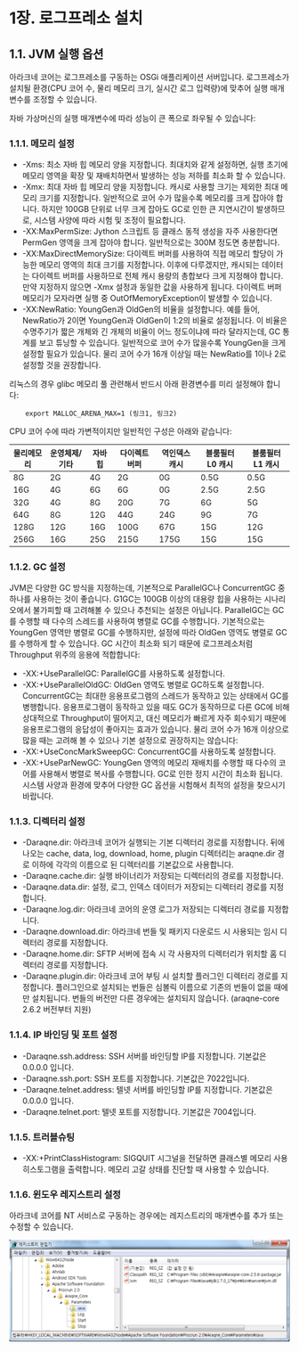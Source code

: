 # 1장. 로그프레소 설치 #

## 1.1. JVM 실행 옵션 ##

아라크네 코어는 로그프레소를 구동하는 OSGi 애플리케이션 서버입니다. 로그프레소가 설치될 환경(CPU 코어 수, 물리 메모리 크기, 실시간 로그 입력량)에 맞추어 실행 매개변수를 조정할 수 있습니다.

자바 가상머신의 실행 매개변수에 따라 성능이 큰 폭으로 좌우될 수 있습니다:

### 1.1.1. 메모리 설정 ###

 * -Xms: 최소 자바 힙 메모리 양을 지정합니다. 최대치와 같게 설정하면, 실행 초기에 메모리 영역을 확장 및 재배치하면서 발생하는 성능 저하를 최소화 할 수 있습니다.
 * -Xmx: 최대 자바 힙 메모리 양을 지정합니다. 캐시로 사용할 크기는 제외한 최대 메모리 크기를 지정합니다. 일반적으로 코어 수가 많을수록 메모리를 크게 잡아야 합니다. 하지만 100GB 단위로 너무 크게 잡아도 GC로 인한 큰 지연시간이 발생하므로, 시스템 사양에 따라 시험 및 조정이 필요합니다.
 * -XX:MaxPermSize: Jython 스크립트 등 클래스 동적 생성을 자주 사용한다면 PermGen 영역을 크게 잡아야 합니다. 일반적으로는 300M 정도면 충분합니다.
 * -XX:MaxDirectMemorySize: 다이렉트 버퍼를 사용하여 직접 메모리 할당이 가능한 메모리 영역의 최대 크기를 지정합니다. 이후에 다루겠지만, 캐시되는 데이터는 다이렉트 버퍼를 사용하므로 전체 캐시 용량의 총합보다 크게 지정해야 합니다. 만약 지정하지 않으면 -Xmx 설정과 동일한 값을 사용하게 됩니다. 다이렉트 버퍼 메모리가 모자라면 실행 중 OutOfMemoryException이 발생할 수 있습니다.
 * -XX:NewRatio: YoungGen과 OldGen의 비율을 설정합니다. 예를 들어, NewRatio가 2이면 YoungGen과 OldGen이 1:2의 비율로 설정됩니다. 이 비율은 수명주기가 짧은 개체와 긴 개체의 비율이 어느 정도이냐에 따라 달라지는데, GC 통계를 보고 튜닝할 수 있습니다. 일반적으로 코어 수가 많을수록 YoungGen을 크게 설정할 필요가 있습니다. 물리 코어 수가 16개 이상일 때는 NewRatio를 1이나 2로 설정할 것을 권장합니다.

리눅스의 경우 glibc 메모리 풀 관련해서 반드시 아래 환경변수를 미리 설정해야 합니다:

~~~~
	export MALLOC_ARENA_MAX=1 (링크1, 링크2)
~~~~

CPU 코어 수에 따라 가변적이지만 일반적인 구성은 아래와 같습니다:

| 물리메모리	| 운영체제/기타 | 자바 힙 | 다이렉트 버퍼 | 역인덱스 캐시 | 블룸필터 L0 캐시 | 블룸필터 L1 캐시 |
|----------|-------------|-------|------------|-------------|----------------|----------------|
| 8G       |  2G         |	4G   | 2G          | 0G         | 0.5G           | 0.5G           |
| 16G      | 4G          |  6G   | 6G          | 0G         | 2.5G           | 2.5G           |
| 32G      | 4G          |  8G   | 20G         | 7G         | 6G             | 5G             |
| 64G      | 8G          |  12G  | 44G         | 24G        | 9G             | 7G             |
| 128G     | 12G         |  16G  | 100G        | 67G        | 15G            | 12G            |
| 256G     | 16G         |  25G  | 215G        | 175G       | 15G            | 15G            |

### 1.1.2. GC 설정 ###

JVM은 다양한 GC 방식을 지정하는데, 기본적으로 ParallelGC나 ConcurrentGC 중 하나를 사용하는 것이 좋습니다. G1GC는 100GB 이상의 대용량 힙을 사용하는 시나리오에서 불가피할 때 고려해볼 수 있으나 추천되는 설정은 아닙니다. ParallelGC는 GC를 수행할 때 다수의 스레드를 사용하여 병렬로 GC를 수행합니다. 기본적으로는 YoungGen 영역만 병렬로 GC를 수행하지만, 설정에 따라 OldGen 영역도 병렬로 GC를 수행하게 할 수 있습니다. GC 시간이 최소화 되기 때문에 로그프레소처럼 Throughput 위주의 응용에 적합합니다:

 * -XX:+UseParallelGC: ParallelGC를 사용하도록 설정합니다.
 * -XX:+UseParallelOldGC: OldGen 영역도 병렬로 GC하도록 설정합니다. ConcurrentGC는 최대한 응용프로그램의 스레드가 동작하고 있는 상태에서 GC를 병행합니다. 응용프로그램이 동작하고 있을 때도 GC가 동작하므로 다른 GC에 비해 상대적으로 Throughput이 떨어지고, 대신 메모리가 빠르게 자주 회수되기 때문에 응용프로그램의 응답성이 좋아지는 효과가 있습니다. 물리 코어 수가 16개 이상으로 많을 때는 고려해 볼 수 있으나 기본 설정으로 권장하지는 않습니다:
 * -XX:+UseConcMarkSweepGC: ConcurrentGC를 사용하도록 설정합니다.
 * -XX:+UseParNewGC: YoungGen 영역의 메모리 재배치를 수행할 때 다수의 코어를 사용해서 병렬로 복사를 수행합니다. GC로 인한 정지 시간이 최소화 됩니다. 시스템 사양과 환경에 맞추어 다양한 GC 옵션을 시험해서 최적의 설정을 찾으시기 바랍니다.

### 1.1.3. 디렉터리 설정 ###

 * -Daraqne.dir: 아라크네 코어가 실행되는 기본 디렉터리 경로를 지정합니다. 뒤에 나오는 cache, data, log, download, home, plugin 디렉터리는 araqne.dir 경로 이하에 각각의 이름으로 된 디렉터리를 기본값으로 사용합니다.
 * -Daraqne.cache.dir: 실행 바이너리가 저장되는 디렉터리의 경로를 지정합니다.
 * -Daraqne.data.dir: 설정, 로그, 인덱스 데이터가 저장되는 디렉터리 경로를 지정합니다.
 * -Daraqne.log.dir: 아라크네 코어의 운영 로그가 저장되는 디렉터리 경로를 지정합니다.
 * -Daraqne.download.dir: 아라크네 번들 및 패키지 다운로드 시 사용되는 임시 디렉터리 경로를 지정합니다.
 * -Daraqne.home.dir: SFTP 서버에 접속 시 각 사용자의 디렉터리가 위치할 홈 디렉터리 경로를 지정합니다.
 * -Daraqne.plugin.dir: 아라크네 코어 부팅 시 설치할 플러그인 디렉터리 경로를 지정합니다. 플러그인으로 설치되는 번들은 심볼릭 이름으로 기존의 번들이 없을 때에만 설치됩니다. 번들의 버전만 다른 경우에는 설치되지 않습니다. (araqne-core 2.6.2 버전부터 지원)

### 1.1.4. IP 바인딩 및 포트 설정 ###

 * -Daraqne.ssh.address: SSH 서버를 바인딩할 IP를 지정합니다. 기본값은 0.0.0.0 입니다.
 * -Daraqne.ssh.port: SSH 포트를 지정합니다. 기본값은 7022입니다.
 * -Daraqne.telnet.address: 텔넷 서버를 바인딩할 IP를 지정합니다. 기본값은 0.0.0.0 입니다.
 * -Daraqne.telnet.port: 텔넷 포트를 지정합니다. 기본값은 7004입니다.

### 1.1.5. 트러블슈팅 ###

 * -XX:+PrintClassHistogram: SIGQUIT 시그널을 전달하면 클래스별 메모리 사용 히스토그램을 출력합니다. 메모리 고갈 상태를 진단할 때 사용할 수 있습니다.

### 1.1.6. 윈도우 레지스트리 설정 ###

아라크네 코어를 NT 서비스로 구동하는 경우에는 레지스트리의 매개변수를 추가 또는 수정할 수 있습니다.

![아라크네 코어 서비스 레지스트리 편집 화면](images/1.1.regedit.png)
